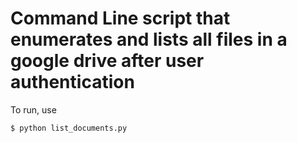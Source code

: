 # Command Line script that enumerates and lists all files in a google drive after user authentication

To run, use
```
$ python list_documents.py
```
